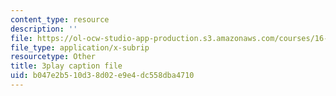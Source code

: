 ```yaml
---
content_type: resource
description: ''
file: https://ol-ocw-studio-app-production.s3.amazonaws.com/courses/16-90-computational-methods-in-aerospace-engineering-spring-2014/b047e2b510d38d02e9e4dc558dba4710_6hewlsfqltY.srt
file_type: application/x-subrip
resourcetype: Other
title: 3play caption file
uid: b047e2b5-10d3-8d02-e9e4-dc558dba4710
---
```

